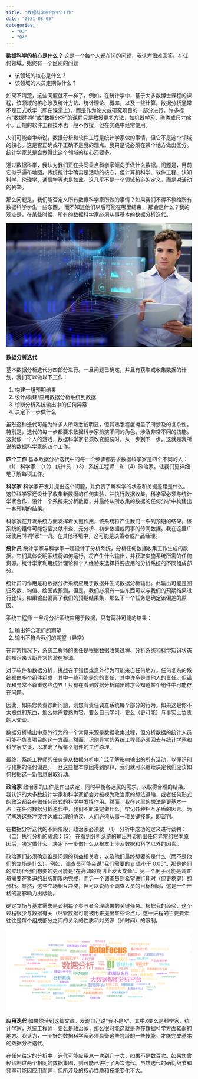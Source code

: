```yaml
---
title: "数据科学家的四个工作"
date: "2021-08-05"
categories: 
  - "03"
  - "04"
---
```


**数据科学的核心是什么？** 这是一个每个人都在问的问题，我认为很难回答。在任何领域，始终有一个区别的问题

- 该领域的核心是什么？
- 该领域的人员定期做什么？

如果不清楚，这些问题就不一样了。例如，在统计学中，基于大多数博士课程的课程，该领域的核心涉及统计方法、统计理论、概率，以及一些计算。数据分析通常不是正式教学（即在课堂上），而是作为论文或研究项目的一部分进行。许多标有"数据科学"或"数据分析"的课程只是教授更多方法，如机器学习、聚类或尺寸缩小。正规的软件工程技术也一般不教授，但在实践中经常使用。

人们可能会争辩说，数据分析和软件工程是统计学家做的事情，但它不是这个领域的核心。这是否正确或不正确不是我的观点。我只是说必须在某个地方做出区分。统计学家总是会做得比这个领域的核心还要多。

通过数据科学，我认为我们正在共同盘点科学家倾向于做什么数据。问题是，目前它似乎遍布地图。传统统计学确实是活动的核心，但计算机科学、软件工程、认知科学、伦理学、通信学等也是如此。这几乎不是一个领域核心的定义，而是对活动的列举。

那么问题是，我们能否定义所有数据科学家所做的事情？如果我们不得不教给所有数据科学学生一些东西， 而不知道他们以后可能在哪里结束， 那会是什么？我的观点是，在某些时候，所有的数据科学家必须从事基本的数据分析迭代。

![7923-predictive-513087873-180201-1-srgb](images/7923-predictive-513087873-180201-1-srgb.jpeg)

**数据分析迭代**

基本数据分析迭代分四部分进行。一旦问题已确定，并且有获取或收集数据的计划，我们可以做以下工作：

1. 构建一组预期结果
2. 设计/构建/应用数据分析系统到数据
3. 诊断分析系统输出中的任何异常
4. 决定下一步做什么

虽然这种迭代可能为许多人所熟悉或明显，但其熟悉程度掩盖了所涉及的复杂性。特别是，迭代的每一步都要求数据科学家扮演不同的角色，涉及非常不同的技能。这就像一个人的游戏，数据科学家必须改变服装时，从一步到下一步。这就是我所说的数据科学家的四个工作。

**四个工作** 基本数据分析迭代中的每一个步骤都要求数据科学家是四个不同的人：（1） 科学家：（（2） 统计员：（3） 系统工程师：和（4）政治家。让我们更详细地了解每项工作。

**科学家** 科学家开发并提出这个问题，并负责了解科学的状态和关键差距是什么。这位科学家还设计了收集新数据的任何实验，并执行数据收集。科学家必须与统计学家合作，设计一个系统来分析数据，并最终从所收集的数据的任何分析中构建出一套预期的结果。

科学家在开发系统方面发挥着关键作用，该系统将产生我们一系列预期的结果。该系统的组件可能包括文献审查、元分析、初步数据或同事的传闻数据。我在这里广泛使用"科学家"一词。在其他环境中，这可能是决策者或产品经理。

**统计员** 统计学家与科学家一起设计了分析系统，分析任何数据收集工作生成的数据。它们具体说明系统将如何运行，将产生什么输出，并获取实施系统所需的任何资源。统计学家利用统计理论和个人经验来选择将要应用的分析系统的不同组成部分。

统计员的作用是将数据分析系统应用于数据并生成数据分析输出。此输出可能是回归系数、均值、绘图或预测。但是，我们必须有一些东西可以与我们的预期结果进行比较。如果输出偏离了我们的预期结果集，那么下一个任务是确定该偏差的原因。

系统工程师 一旦将分析系统应用于数据，只有两种可能的结果：

1. 输出符合我们的期望
2. 输出不符合我们的期望（异常）

在异常情况下，系统工程师的责任是根据数据收集过程、分析系统和科学知识状态的知识来诊断异常的潜在根源。

对于软件和数据分析，挑战在于错误或意外行为可能来自任何地方。任何复杂的系统都由多个组件组成，其中一些可能是您的责任，其中许多是其他人的责任。但错误和异常不尊重这些边界！只有在看到数据分析输出时才会知道某个组件中可能存在问题。

因此，如果您负责诊断问题，则您有责任调查系统每个部分的行为。如果这是你不太熟悉的东西，那么你需要熟悉它，要么自己学习，要么（更可能）与事实上负责的人交谈。

数据分析输出中意外行为的一个常见来源是数据收集过程，但分析数据的统计人员可能不负责项目的这一方面。然而，识别异常的系统工程师必须回去与统计学家和科学家交谈，以准确了解每个组件的工作原理。

最终，系统工程师的任务是从数据分析中广泛了解影响输出的所有活动，以便识别与预期的任何偏差。一旦这些根本原因得到解释，我们就可以继续决定我们应该如何根据这一新信息采取行动。

**政治家** 政治家的工作是作出决定，同时平衡各选民的需求，以取得合理的结果。我认识的大多数统计学家和科学家都会对被视为政治家的想法退缩，或者任何形式的政治都会在做任何形式的科学中发挥作用。然而，我在这里的想法是更基本一点：在任何数据分析迭代中，我们不断决定做什么，牢记各种相互矛盾的因素。为了解决这些冲突并达成合理的协议，人们必须从事一项关键技能，即谈判。

在数据分析迭代的不同阶段，政治家必须就 （1） 分析中成功的定义进行谈判：（二）执行分析的资源：（3） 在看到分析系统的输出并诊断出任何异常的根本原因后，决定做什么。决定下一步做什么从根本上涉及数据和科学以外的因素。

政治家们必须确定谁是问题的利益相关者，以及他们最终想要的是什么（而不是他们的立场是什么）。例如，调查员可能会说"我们需要的 p 值小于 0.05"。那是他们的立场但他们想要的更可能是"在高调的期刊上发表文章"。另一个例子可能是调查员需要在紧迫的出版期限内完成，而另一个调查员则希望进行耗时（但更稳健）的分析。显然，这些立场相互冲突，但可以说两个调查人员的目标相同，这是一个严格的高影响力出版物。

确定立场与基本需求是谈判每个参与者合理结果的关键任务。根据我的经验，这个过程很少与数据有关（尽管数据可能被用来提出某些论点）。这一进程的主要要素往往是每个组成部分之间的关系的性质和对资源（如时间）的限制。

![84e38ca78515.png](images/84e38ca78515-png.png)

**应用迭代** 如果你读到这篇文章，发现自己说"我不是X"，其中X要么是科学家，统计学家，系统工程师，要么是政治家，那么很可能这就是你在数据科学方面软弱的地方。我认为，一个好的数据科学家必须具备这些领域的一些技能，才能完成基本的数据分析迭代。

在任何给定的分析中，迭代可能应用从一次到几十次，如果不是数百次。如果您曾经绘制过两个相同的数据集图，则可能已进行了两次迭代。虽然迭代的确切细节和频率可能因应用而异，但所涉及的核心性质和技能变化不大。
